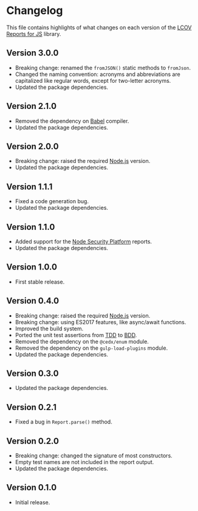 # Changelog
This file contains highlights of what changes on each version of the [LCOV Reports for JS](https://github.com/cedx/lcov.js) library.

## Version 3.0.0
- Breaking change: renamed the `fromJSON()` static methods to `fromJson`.
- Changed the naming convention: acronyms and abbreviations are capitalized like regular words, except for two-letter acronyms.
- Updated the package dependencies.

## Version 2.1.0
- Removed the dependency on [Babel](https://babeljs.io) compiler.
- Updated the package dependencies.

## Version 2.0.0
- Breaking change: raised the required [Node.js](https://nodejs.org) version.
- Updated the package dependencies.

## Version 1.1.1
- Fixed a code generation bug.
- Updated the package dependencies.

## Version 1.1.0
- Added support for the [Node Security Platform](https://nodesecurity.io) reports.
- Updated the package dependencies.

## Version 1.0.0
- First stable release.

## Version 0.4.0
- Breaking change: raised the required [Node.js](https://nodejs.org) version.
- Breaking change: using ES2017 features, like async/await functions.
- Improved the build system.
- Ported the unit test assertions from [TDD](https://en.wikipedia.org/wiki/Test-driven_development) to [BDD](https://en.wikipedia.org/wiki/Behavior-driven_development).
- Removed the dependency on the `@cedx/enum` module.
- Removed the dependency on the `gulp-load-plugins` module.
- Updated the package dependencies.

## Version 0.3.0
- Updated the package dependencies.

## Version 0.2.1
- Fixed a bug in `Report.parse()` method.

## Version 0.2.0
- Breaking change: changed the signature of most constructors.
- Empty test names are not included in the report output.
- Updated the package dependencies.

## Version 0.1.0
- Initial release.
